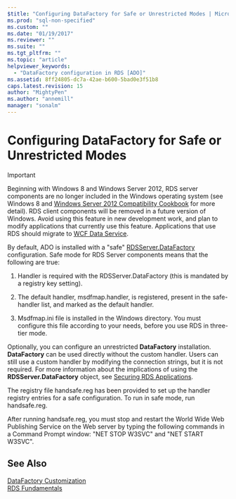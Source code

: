```yaml
---
$title: "Configuring DataFactory for Safe or Unrestricted Modes | Microsoft Docs"
ms.prod: "sql-non-specified"
ms.custom: ""
ms.date: "01/19/2017"
ms.reviewer: ""
ms.suite: ""
ms.tgt_pltfrm: ""
ms.topic: "article"
helpviewer_keywords: 
  - "DataFactory configuration in RDS [ADO]"
ms.assetid: 8ff24805-dc7a-42ae-b600-5bad0e3f51b8
caps.latest.revision: 15
author: "MightyPen"
ms.author: "annemill"
manager: "sonalm"
---
```

# Configuring DataFactory for Safe or Unrestricted Modes
> [!IMPORTANT]
>  Beginning with Windows 8 and Windows Server 2012, RDS server components are no longer included in the Windows operating system (see Windows 8 and [Windows Server 2012 Compatibility Cookbook](https://www.microsoft.com/en-us/download/details.aspx?id=27416) for more detail). RDS client components will be removed in a future version of Windows. Avoid using this feature in new development work, and plan to modify applications that currently use this feature. Applications that use RDS should migrate to [WCF Data Service](http://go.microsoft.com/fwlink/?LinkId=199565).  
  
 By default, ADO is installed with a "safe" [RDSServer.DataFactory](../../../ado/reference/rds-api/datafactory-object-rdsserver.md) configuration. Safe mode for RDS Server components means that the following are true:  
  
1.  Handler is required with the RDSServer.DataFactory (this is mandated by a registry key setting).  
  
2.  The default handler, msdfmap.handler, is registered, present in the safe-handler list, and marked as the default handler.  
  
3.  Msdfmap.ini file is installed in the Windows directory. You must configure this file according to your needs, before you use RDS in three-tier mode.  
  
 Optionally, you can configure an unrestricted **DataFactory** installation. **DataFactory** can be used directly without the custom handler. Users can still use a custom handler by modifying the connection strings, but it is not required. For more information about the implications of using the **RDSServer.DataFactory** object, see [Securing RDS Applications](../../../ado/guide/remote-data-service/securing-rds-applications.md).  
  
 The registry file handsafe.reg has been provided to set up the handler registry entries for a safe configuration. To run in safe mode, run handsafe.reg.  
  
 After running handsafe.reg, you must stop and restart the World Wide Web Publishing Service on the Web server by typing the following commands in a Command Prompt window: "NET STOP W3SVC" and "NET START W3SVC".  
  
## See Also  
 [DataFactory Customization](../../../ado/guide/remote-data-service/datafactory-customization.md)   
 [RDS Fundamentals](../../../ado/guide/remote-data-service/rds-fundamentals.md)



